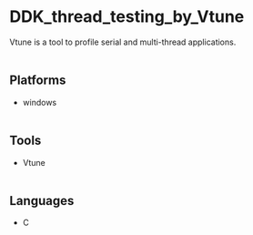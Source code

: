 # DDK_thread_testing_by_Vtune
Vtune is a tool to profile serial and multi-thread applications.
<br><br/>

## Platforms
* windows
<br><br/>

## Tools
* Vtune
<br><br/>

## Languages
* C
<br><br/>
